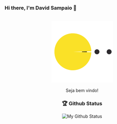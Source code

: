 ### Hi there, I'm David Sampaio 👋
<div align="center">
	<br>
	<img src="https://raw.githubusercontent.com/Aniket965/Aniket965/master/pacman.svg?sanitize=true" width="200" height="200">
	<br>
</div>
<div align="center">
      <p>
        Seja bem vindo! 
      </p>
</div>
<div align="center"> 	


### 🏆 Github Status
![My Github Status](https://github-readme-stats.vercel.app/api?username=Davisampaiom&show_icons=true&hide_border=true)

</div>
